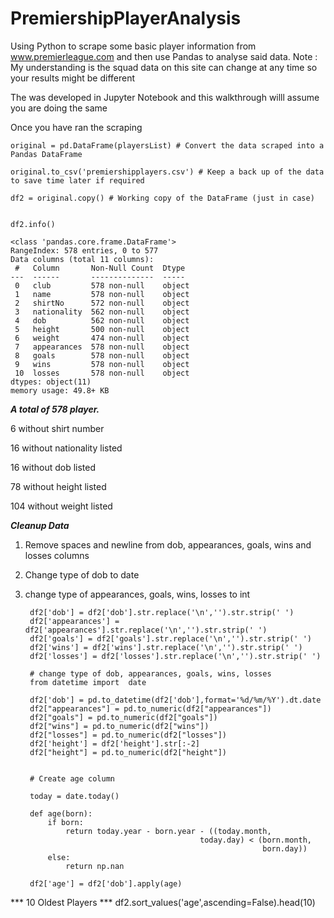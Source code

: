 # PremiershipPlayerAnalysis
Using Python to scrape some basic player information from www.premierleague.com and then use Pandas to analyse said data.
Note : My understanding is the squad data on this site can change at any time so your results might be different

The was developed in Jupyter Notebook and this walkthrough willl assume you are doing the same

Once you have ran the scraping 


    original = pd.DataFrame(playersList) # Convert the data scraped into a Pandas DataFrame 

    original.to_csv('premiershipplayers.csv') # Keep a back up of the data to save time later if required 

    df2 = original.copy() # Working copy of the DataFrame (just in case) 


    df2.info()
    
    <class 'pandas.core.frame.DataFrame'>
    RangeIndex: 578 entries, 0 to 577
    Data columns (total 11 columns):
     #   Column       Non-Null Count  Dtype 
    ---  ------       --------------  ----- 
     0   club         578 non-null    object
     1   name         578 non-null    object
     2   shirtNo      572 non-null    object
     3   nationality  562 non-null    object
     4   dob          562 non-null    object
     5   height       500 non-null    object
     6   weight       474 non-null    object
     7   appearances  578 non-null    object
     8   goals        578 non-null    object
     9   wins         578 non-null    object
     10  losses       578 non-null    object
    dtypes: object(11)
    memory usage: 49.8+ KB

***A total of 578 player.***

6 without shirt number

16 without nationality listed

16 without dob listed

78 without height listed

104 without weight listed




***Cleanup Data***
1. Remove spaces and newline from dob, appearances, goals, wins and losses columns
2. Change type of dob to date
3. change type of appearances, goals, wins, losses to int

        df2['dob'] = df2['dob'].str.replace('\n','').str.strip(' ')
        df2['appearances'] = df2['appearances'].str.replace('\n','').str.strip(' ')
        df2['goals'] = df2['goals'].str.replace('\n','').str.strip(' ')
        df2['wins'] = df2['wins'].str.replace('\n','').str.strip(' ')
        df2['losses'] = df2['losses'].str.replace('\n','').str.strip(' ')

        # change type of dob, appearances, goals, wins, losses
        from datetime import  date

        df2['dob'] = pd.to_datetime(df2['dob'],format='%d/%m/%Y').dt.date
        df2["appearances"] = pd.to_numeric(df2["appearances"])
        df2["goals"] = pd.to_numeric(df2["goals"])
        df2["wins"] = pd.to_numeric(df2["wins"])
        df2["losses"] = pd.to_numeric(df2["losses"])
        df2['height'] = df2['height'].str[:-2]
        df2["height"] = pd.to_numeric(df2["height"])
        
        
        # Create age column

        today = date.today()

        def age(born):
            if born:
                return today.year - born.year - ((today.month, 
                                              today.day) < (born.month, 
                                                            born.day))
            else:
                return np.nan

        df2['age'] = df2['dob'].apply(age)
 
 
 
 *** 10 Oldest Players ***
        df2.sort_values('age',ascending=False).head(10)
        
        

